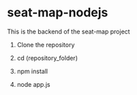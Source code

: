 # seat-map-nodejs

This is the backend of the seat-map project

1) Clone the repository

2) cd (repository_folder)

3) npm install

4) node app.js
